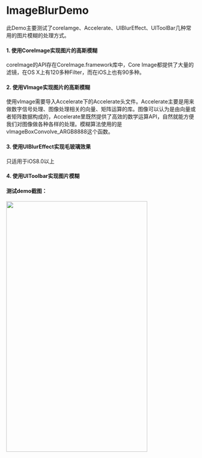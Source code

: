 # ImageBlurDemo

此Demo主要测试了coreIamge、Accelerate、UIBlurEffect、UIToolBar几种常用的图片模糊的处理方式。


#### 1. 使用CoreImage实现图片的高斯模糊
coreImage的API存在CoreImage.framework库中，Core Image都提供了大量的滤镜，在OS X上有120多种Filter，而在iOS上也有90多种。



#### 2. 使用VImage实现图片的高斯模糊
使用vImage需要导入Accelerate下的Accelerate头文件。Accelerate主要是用来做数字信号处理、图像处理相关的向量、矩阵运算的库。图像可以认为是由向量或者矩阵数据构成的，Accelerate里既然提供了高效的数学运算API，自然就能方便我们对图像做各种各样的处理。模糊算法使用的是vImageBoxConvolve_ARGB8888这个函数。

#### 3. 使用UIBlurEffect实现毛玻璃效果
只适用于iOS8.0以上



#### 4. 使用UIToolbar实现图片模糊


#### 测试demo截图：

<img src="https://github.com/DreamcoffeeZS/ImageBlurDemo/blob/master/Screenshots/tetBlurImage.png" width="375" height="667">

